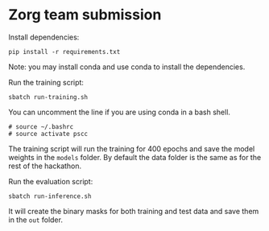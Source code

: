 # Zorg team submission

Install dependencies:
```
pip install -r requirements.txt
```

Note: you may install conda and use conda to install the dependencies.

Run the training script:
```
sbatch run-training.sh
```
You can uncomment the line if you are using conda in a bash shell.
```
# source ~/.bashrc
# source activate pscc
```

The training script will run the training for 400 epochs and save the model weights in the `models` folder.
By default the data folder is the same as for the rest of the hackathon.

Run the evaluation script:
```
sbatch run-inference.sh
```
It will create the binary masks for both training and test data and save them in the `out` folder.

